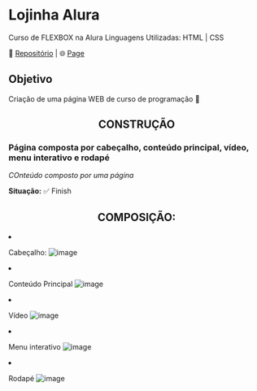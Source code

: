    #                         Lojinha Alura
 Curso de FLEXBOX na Alura
 Linguagens Utilizadas: HTML | CSS

 📃 <a href='https://github.com/Melo-Luisa/Lojinha-Alura'>Repositório</a> | 🌐 <a href='https://melo-luisa.github.io/lojinha-alura'>Page</a> 
 
 <h2>Objetivo</h2>
 <p>Criação de uma página WEB de curso de programação 🥝</p>
 
 <h2 align="center">CONSTRUÇÃO</h2>
<h3>Página composta por cabeçalho, conteúdo principal, vídeo, menu interativo e rodapé</h3>
<em>COnteúdo composto por uma página</em>

<strong>Situação:</strong>
✅ Finish

<h2 align="center">COMPOSIÇÃO:</h2

- Cabeçalho:
![image](https://user-images.githubusercontent.com/97964206/206589525-775f9ea1-841f-4f56-8fb0-11edc23446e8.png)

- Conteúdo Principal
![image](https://user-images.githubusercontent.com/97964206/206589564-686a3832-b24f-4036-8f3e-226b29c56dd8.png)

- Vídeo
![image](https://user-images.githubusercontent.com/97964206/206589612-2fb7724c-64cf-481a-8fed-d6a004d21bdb.png)

- Menu interativo
![image](https://user-images.githubusercontent.com/97964206/206589671-97671d97-077f-497b-8695-c78befe24d04.png)

- Rodapé
![image](https://user-images.githubusercontent.com/97964206/206589691-e6a61e60-3fb6-4371-8268-8a27a715ba07.png)




 
